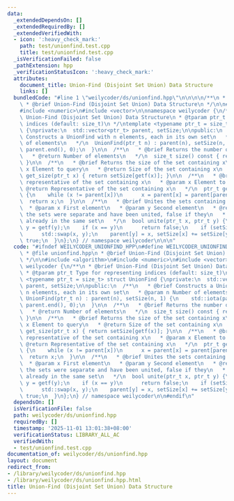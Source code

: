 ```yaml
---
data:
  _extendedDependsOn: []
  _extendedRequiredBy: []
  _extendedVerifiedWith:
  - icon: ':heavy_check_mark:'
    path: test/unionfind.test.cpp
    title: test/unionfind.test.cpp
  _isVerificationFailed: false
  _pathExtension: hpp
  _verificationStatusIcon: ':heavy_check_mark:'
  attributes:
    document_title: Union-Find (Disjoint Set Union) Data Structure
    links: []
  bundledCode: "#line 1 \"weilycoder/ds/unionfind.hpp\"\n\n\n\n/**\n * @file unionfind.hpp\n\
    \ * @brief Union-Find (Disjoint Set Union) Data Structure\n */\n\n#include <algorithm>\n\
    #include <numeric>\n#include <vector>\n\nnamespace weilycoder {\n/**\n * @brief\
    \ Union-Find (Disjoint Set Union) Data Structure\n * @tparam ptr_t Type for representing\
    \ indices (default: size_t)\n */\ntemplate <typename ptr_t = size_t> struct UnionFind\
    \ {\nprivate:\n  std::vector<ptr_t> parent, setSize;\n\npublic:\n  /**\n   * @brief\
    \ Constructs a UnionFind with n elements, each in its own set\n   * @param n Number\
    \ of elements\n   */\n  UnionFind(ptr_t n) : parent(n), setSize(n, 1) {\n    std::iota(parent.begin(),\
    \ parent.end(), 0);\n  }\n\n  /**\n   * @brief Returns the number of elements\n\
    \   * @return Number of elements\n   */\n  size_t size() const { return parent.size();\
    \ }\n\n  /**\n   * @brief Returns the size of the set containing x\n   * @param\
    \ x Element to query\n   * @return Size of the set containing x\n   */\n  size_t\
    \ get_size(ptr_t x) { return setSize[getf(x)]; }\n\n  /**\n   * @brief Finds the\
    \ representative of the set containing x\n   * @param x Element to find\n   *\
    \ @return Representative of the set containing x\n   */\n  ptr_t getf(ptr_t x)\
    \ {\n    while (x != parent[x])\n      x = parent[x] = parent[parent[x]];\n  \
    \  return x;\n  }\n\n  /**\n   * @brief Unites the sets containing x and y\n \
    \  * @param x First element\n   * @param y Second element\n   * @return True if\
    \ the sets were separate and have been united, false if they\n   *         were\
    \ already in the same set\n   */\n  bool unite(ptr_t x, ptr_t y) {\n    x = getf(x),\
    \ y = getf(y);\n    if (x == y)\n      return false;\n    if (setSize[x] < setSize[y])\n\
    \      std::swap(x, y);\n    parent[y] = x, setSize[x] += setSize[y];\n    return\
    \ true;\n  }\n};\n} // namespace weilycoder\n\n\n"
  code: "#ifndef WEILYCODER_UNIONFIND_HPP\n#define WEILYCODER_UNIONFIND_HPP\n\n/**\n\
    \ * @file unionfind.hpp\n * @brief Union-Find (Disjoint Set Union) Data Structure\n\
    \ */\n\n#include <algorithm>\n#include <numeric>\n#include <vector>\n\nnamespace\
    \ weilycoder {\n/**\n * @brief Union-Find (Disjoint Set Union) Data Structure\n\
    \ * @tparam ptr_t Type for representing indices (default: size_t)\n */\ntemplate\
    \ <typename ptr_t = size_t> struct UnionFind {\nprivate:\n  std::vector<ptr_t>\
    \ parent, setSize;\n\npublic:\n  /**\n   * @brief Constructs a UnionFind with\
    \ n elements, each in its own set\n   * @param n Number of elements\n   */\n \
    \ UnionFind(ptr_t n) : parent(n), setSize(n, 1) {\n    std::iota(parent.begin(),\
    \ parent.end(), 0);\n  }\n\n  /**\n   * @brief Returns the number of elements\n\
    \   * @return Number of elements\n   */\n  size_t size() const { return parent.size();\
    \ }\n\n  /**\n   * @brief Returns the size of the set containing x\n   * @param\
    \ x Element to query\n   * @return Size of the set containing x\n   */\n  size_t\
    \ get_size(ptr_t x) { return setSize[getf(x)]; }\n\n  /**\n   * @brief Finds the\
    \ representative of the set containing x\n   * @param x Element to find\n   *\
    \ @return Representative of the set containing x\n   */\n  ptr_t getf(ptr_t x)\
    \ {\n    while (x != parent[x])\n      x = parent[x] = parent[parent[x]];\n  \
    \  return x;\n  }\n\n  /**\n   * @brief Unites the sets containing x and y\n \
    \  * @param x First element\n   * @param y Second element\n   * @return True if\
    \ the sets were separate and have been united, false if they\n   *         were\
    \ already in the same set\n   */\n  bool unite(ptr_t x, ptr_t y) {\n    x = getf(x),\
    \ y = getf(y);\n    if (x == y)\n      return false;\n    if (setSize[x] < setSize[y])\n\
    \      std::swap(x, y);\n    parent[y] = x, setSize[x] += setSize[y];\n    return\
    \ true;\n  }\n};\n} // namespace weilycoder\n\n#endif\n"
  dependsOn: []
  isVerificationFile: false
  path: weilycoder/ds/unionfind.hpp
  requiredBy: []
  timestamp: '2025-11-01 13:01:38+08:00'
  verificationStatus: LIBRARY_ALL_AC
  verifiedWith:
  - test/unionfind.test.cpp
documentation_of: weilycoder/ds/unionfind.hpp
layout: document
redirect_from:
- /library/weilycoder/ds/unionfind.hpp
- /library/weilycoder/ds/unionfind.hpp.html
title: Union-Find (Disjoint Set Union) Data Structure
---
```

